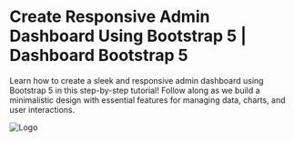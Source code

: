 # Create Responsive Admin Dashboard Using Bootstrap 5 | Dashboard Bootstrap 5


Learn how to create a sleek and responsive admin dashboard using Bootstrap 5 in this step-by-step tutorial! Follow along as we build a minimalistic design with essential features for managing data, charts, and user interactions.

![Logo](https://raw.githubusercontent.com/codzsword/bootstrap-5-dashboard/main/dashboard-demo.png)

